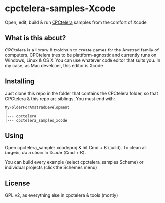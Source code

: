 # cpctelera-samples-Xcode

Open, edit, build & run [CPCtelera](https://github.com/lronaldo/cpctelera) samples from the comfort of Xcode

## What is this about?

CPCtelera is a library & toolchain to create games for the Amstrad family of computers. CPCtelera tries to be plattform-agnostic and currently runs on Windows, Linux & OS X. You can use whatever code editor that suits you. In my case, as Mac developer, this editor is Xcode

## Installing

Just clone this repo in the folder that contains the CPCtelera folder, so that CPCtelera & this repo are siblings. You must end with:


```
MyFolderForAmstradDevelopment
|
|--- cpctelera
|--- cpctelera_samples_xcode

```

## Using

Open cpctelera_samples.xcodeproj & hit Cmd + B (build). To clean all targets, do a clean in Xcode (Cmd + K).

You can build every example (select cpctelera_samples Scheme) or individual projects (click the Schemes menu) 

## License

GPL v2, as everything else in cpctelera & tools (mostly)